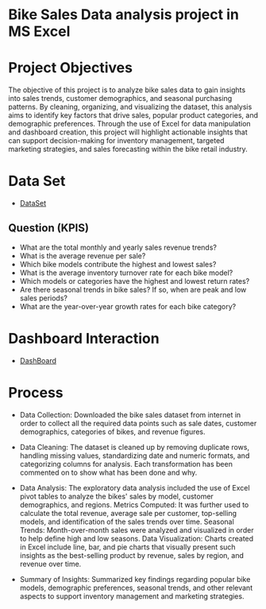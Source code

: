 # Bike Sales Data analysis project in MS Excel 
# Project Objectives
The objective of this project is to analyze bike sales data to gain insights into sales trends, customer demographics, and seasonal purchasing patterns.
By cleaning, organizing, and visualizing the dataset, this analysis aims to identify key factors that drive sales, popular product categories, and demographic preferences.
Through the use of Excel for data manipulation and dashboard creation, this project will highlight actionable insights that can support decision-making for inventory management, 
targeted marketing strategies, and sales forecasting within the bike retail industry.
# Data Set 
- <a href = "https://github.com/muzukajy7/Data-Analysis-project/blob/main/Excel%20Project%20Dataset.xlsx">DataSet</a>
## Question (KPIS)
- What are the total monthly and yearly sales revenue trends?
- What is the average revenue per sale?
- Which bike models contribute the highest and lowest sales?
- What is the average inventory turnover rate for each bike model?
- Which models or categories have the highest and lowest return rates?
- Are there seasonal trends in bike sales? If so, when are peak and low sales periods?
- What are the year-over-year growth rates for each bike category?
# Dashboard Interaction
- <a  href = "https://github.com/muzukajy7/Data-Analysis-project/blob/main/dashboard%20screenshort.png">DashBoard</a>
# Process
- Data Collection: Downloaded the bike sales dataset from internet in order to collect all the required data points such as sale dates, customer demographics, categories of bikes, and revenue figures.

- Data Cleaning: The dataset is cleaned up by removing duplicate rows, handling missing values, standardizing date and numeric formats, and categorizing columns for analysis. Each transformation has been commented on to show what has been done and why.

- Data Analysis: The exploratory data analysis included the use of Excel pivot tables to analyze the bikes' sales by model, customer demographics, and regions.
Metrics Computed: It was further used to calculate the total revenue, average sale per customer, top-selling models, and identification of the sales trends over time.
Seasonal Trends: Month-over-month sales were analyzed and visualized in order to help define high and low seasons.
Data Visualization: Charts created in Excel include line, bar, and pie charts that visually present such insights as the best-selling product by revenue, sales by region, and revenue over time.

- Summary of Insights: Summarized key findings regarding popular bike models, demographic preferences, seasonal trends, and other relevant aspects to support inventory management and marketing strategies.



